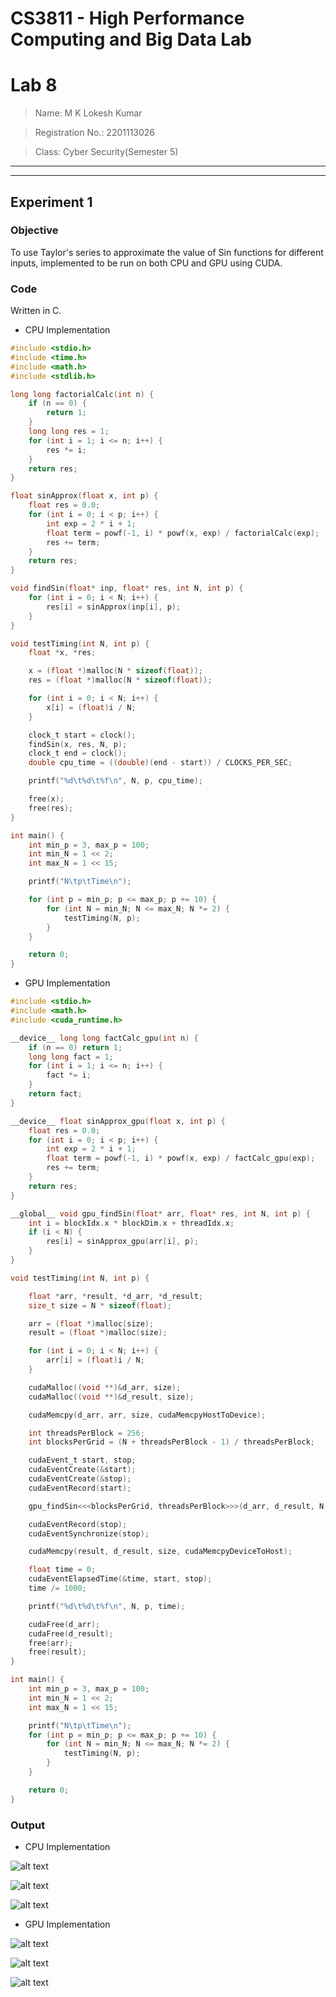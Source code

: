 # CS3811 - High Performance Computing and Big Data Lab

# Lab 8

> Name: M K Lokesh Kumar

> Registration No.: 2201113026

> Class: Cyber Security(Semester 5)

---
---

## Experiment 1

### Objective

To use Taylor's series to approximate the value of Sin functions for different inputs, implemented to be run on both CPU and GPU using CUDA.

### Code

Written in C.

- CPU Implementation

```c
#include <stdio.h>
#include <time.h>
#include <math.h>
#include <stdlib.h>

long long factorialCalc(int n) {
    if (n == 0) {
        return 1;
    }
    long long res = 1;
    for (int i = 1; i <= n; i++) {
        res *= i;
    }
    return res;
}

float sinApprox(float x, int p) {
    float res = 0.0;
    for (int i = 0; i < p; i++) {
        int exp = 2 * i + 1;
        float term = powf(-1, i) * powf(x, exp) / factorialCalc(exp);
        res += term;
    }
    return res;
}

void findSin(float* inp, float* res, int N, int p) {
    for (int i = 0; i < N; i++) {
        res[i] = sinApprox(inp[i], p);
    }
}

void testTiming(int N, int p) {
    float *x, *res;

    x = (float *)malloc(N * sizeof(float));
    res = (float *)malloc(N * sizeof(float));

    for (int i = 0; i < N; i++) {
        x[i] = (float)i / N;
    }

    clock_t start = clock();
    findSin(x, res, N, p);
    clock_t end = clock();
    double cpu_time = ((double)(end - start)) / CLOCKS_PER_SEC;

    printf("%d\t%d\t%f\n", N, p, cpu_time);

    free(x);
    free(res);
}

int main() {
    int min_p = 3, max_p = 100;
    int min_N = 1 << 2;
    int max_N = 1 << 15;

    printf("N\tp\tTime\n");

    for (int p = min_p; p <= max_p; p += 10) {
        for (int N = min_N; N <= max_N; N *= 2) {
            testTiming(N, p);
        }
    }

    return 0;
}
```

- GPU Implementation

```c
#include <stdio.h>
#include <math.h>
#include <cuda_runtime.h>

__device__ long long factCalc_gpu(int n) {
    if (n == 0) return 1;
    long long fact = 1;
    for (int i = 1; i <= n; i++) {
        fact *= i;
    }
    return fact;
}

__device__ float sinApprox_gpu(float x, int p) {
    float res = 0.0;
    for (int i = 0; i < p; i++) {
        int exp = 2 * i + 1;
        float term = powf(-1, i) * powf(x, exp) / factCalc_gpu(exp);
        res += term;
    }
    return res;
}

__global__ void gpu_findSin(float* arr, float* res, int N, int p) {
    int i = blockIdx.x * blockDim.x + threadIdx.x;
    if (i < N) {
        res[i] = sinApprox_gpu(arr[i], p);
    }
}

void testTiming(int N, int p) {

    float *arr, *result, *d_arr, *d_result;
    size_t size = N * sizeof(float);

    arr = (float *)malloc(size);
    result = (float *)malloc(size);

    for (int i = 0; i < N; i++) {
        arr[i] = (float)i / N;
    }

    cudaMalloc((void **)&d_arr, size);
    cudaMalloc((void **)&d_result, size);

    cudaMemcpy(d_arr, arr, size, cudaMemcpyHostToDevice);

    int threadsPerBlock = 256;
    int blocksPerGrid = (N + threadsPerBlock - 1) / threadsPerBlock;

    cudaEvent_t start, stop;
    cudaEventCreate(&start);
    cudaEventCreate(&stop);
    cudaEventRecord(start);

    gpu_findSin<<<blocksPerGrid, threadsPerBlock>>>(d_arr, d_result, N, p);

    cudaEventRecord(stop);
    cudaEventSynchronize(stop);

    cudaMemcpy(result, d_result, size, cudaMemcpyDeviceToHost);

    float time = 0;
    cudaEventElapsedTime(&time, start, stop);
    time /= 1000;

    printf("%d\t%d\t%f\n", N, p, time);

    cudaFree(d_arr);
    cudaFree(d_result);
    free(arr);
    free(result);
}

int main() {
    int min_p = 3, max_p = 100;
    int min_N = 1 << 2;  
    int max_N = 1 << 15;

    printf("N\tp\tTime\n");
    for (int p = min_p; p <= max_p; p += 10) {
        for (int N = min_N; N <= max_N; N *= 2) {
            testTiming(N, p);
        }
    }

    return 0;
}
```

### Output

- CPU Implementation

![alt text](<Screenshot from 2024-10-08 11-23-33.png>)

![alt text](<Screenshot from 2024-10-08 11-23-58.png>)

![alt text](<Screenshot from 2024-10-08 11-24-10.png>)

- GPU Implementation

![alt text](<Screenshot from 2024-10-08 11-26-31.png>)

![alt text](<Screenshot from 2024-10-08 11-26-15.png>)

![alt text](<Screenshot from 2024-10-08 11-25-08.png>)
